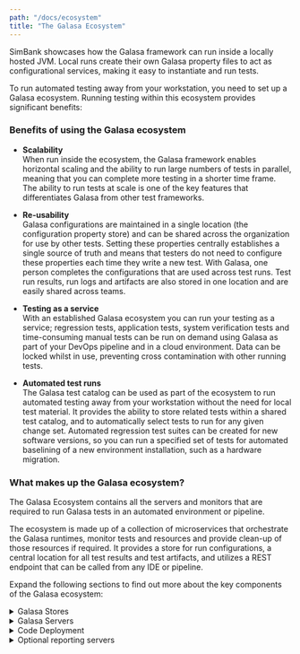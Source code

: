 ```yaml
---
path: "/docs/ecosystem"
title: "The Galasa Ecosystem"
---
```


SimBank showcases how the Galasa framework can run inside a locally hosted JVM. Local runs create their own Galasa property files to act as configurational services, making it easy to instantiate and run tests. 

To run automated testing away from your workstation, you need to set up a Galasa ecosystem.  Running testing within this ecosystem provides significant benefits:

### Benefits of using the Galasa ecosystem

- <b> Scalability</b><br>
When run inside the ecosystem, the Galasa framework enables horizontal scaling and the ability to run large numbers of tests in parallel, meaning that you can complete more testing in a shorter time frame. The ability to run tests at scale is one of the key features that differentiates Galasa from other test frameworks. 

- <b>Re-usability</b><br> 
 Galasa configurations are maintained in a single location (the configuration property store) and can be shared across the organization for use by other tests.  Setting these properties centrally establishes a single source of truth and means that testers do not need to configure these properties each time they write a new test. With Galasa, one person completes the configurations that are used across test runs. Test run results, run logs and artifacts are also stored in one location and are easily shared across teams.
 
 - <b>Testing as a service</b><br> 
 With an established Galasa ecosystem you can run your testing as a service; regression tests, application tests, system verification tests and time-consuming manual tests can be run on demand using Galasa as part of your DevOps pipeline and in a cloud environment. Data can be locked whilst in use, preventing cross contamination with other running tests. 

- <b>Automated test runs</b><br> 
The Galasa test catalog can be used as part of the ecosystem to run automated testing away from your workstation without the need for local test material. It provides the ability to store related tests within a shared test catalog, and to automatically select tests to run for any given change set. Automated regression test suites can be created for new software versions, so you can run a specified set of tests for automated baselining of a new environment installation, such as a hardware migration. 


### What makes up the Galasa ecosystem? 

The Galasa Ecosystem contains all the servers and monitors that are required to run Galasa tests in an automated environment or pipeline. 

The ecosystem is made up of a collection of microservices that orchestrate the Galasa runtimes, monitor tests and resources and provide clean-up of those resources if required. It provides a store for run configurations, a central location for all test results and test artifacts, and utilizes a REST endpoint that can be called from any IDE or pipeline. 

Expand the following sections to find out more about the key components of the Galasa ecosystem:

<details>
<summary>Galasa Stores</summary>

|                                   |                                                                                                                          |
| ------------------------------------- | :----------------------------------------------------------------------------------------------------------------------------------- |
| **Configuration Property Store**                       | The configuration property store (CPS) defines object properties, system configurations, topologies and definitions which instruct the way in which a Galasa test runs. For example, the port on which a terminal connects to an application or  default timeouts. Defining properties in the CPS enables tests to run against multiple environments without changing the code inside the test.         |
| **Dynamic Data Store**               | The dynamic data store (DSS) is used by Managers and the Galasa framework to ensure that limits set in the CPS configuration are not exceeded. DSS properties change dynamically as tests are run, to show the resources that are currently in use, shared or locked by a test, so that workloads can be limited to avoid throttling. When running in automation, the DSS is shared by every instance of the framework.                                                                 |
| **Result Archive Store**                      | The result archive store (RAS) stores all elements of a test, including the run log, stored artifacts such as requests, and properties that get changed in the DSS. These elements can be used to help diagnose the cause of any failures encountered as a result of running the test, or to gather information about the test.                                                                                                      |
| **Credentials Store**                   | tbc |
| **Certificate Store** | tbc                                                                                  |

</details>


<details>
<summary>Galasa Servers</summary>

|                                   |                                                                                                                          |
| ------------------------------------- | :----------------------------------------------------------------------------------------------------------------------------------- |
| **Engine controller**                       | The Engine Controller is responsible for spinning up docker containers to execute individual Galasa automation runs.        |
| **Resource Monitor**                       | The Resource Manager service handles the cleaning up and management of resources in Galasa.        |
| **Metrics Server**                       | TA metrics server to indicate the health of the ecosystem to a Prometheus server.        |
| **Bootstrap Server**                       | tbc        |
| **Framework API Server**                       | The API server is an API mediation layer which sits between the Galasa framework and Galasa services, such as the properties services in the CPS. The API server acts as a central point from which to control the Galasa ecosystem.        |
| **Manager API Server**                       | The API is used for web services that can be called from the Galasa web UI or from external services like Jenkins. Visual Studio Code will use a lot of the Core APIs to communicate with the Galasa ecosystem, whilst Eclipse will use the SPI as we can load the framework into Eclipse.        |
| **Web UI**                       | tbc        |
| **LDAP authentication server (Optional)**                       | tbc        |

</details>

<details>
<summary>Code Deployment</summary>

|                                   |                                                                                                                          |
| ------------------------------------- | :----------------------------------------------------------------------------------------------------------------------------------- |
| **Maven Repositories and OBRs**                       | tbc        |
| **Nexus**                       | tbc        |

</details>

<details>
<summary>Optional reporting servers</summary>

|                                   |                                                                                                                          |
| ------------------------------------- | :----------------------------------------------------------------------------------------------------------------------------------- |
| **Prometheus and Grafana**                       | tbc        |
| **Elastic Search**                       | tbc        |

</details>
